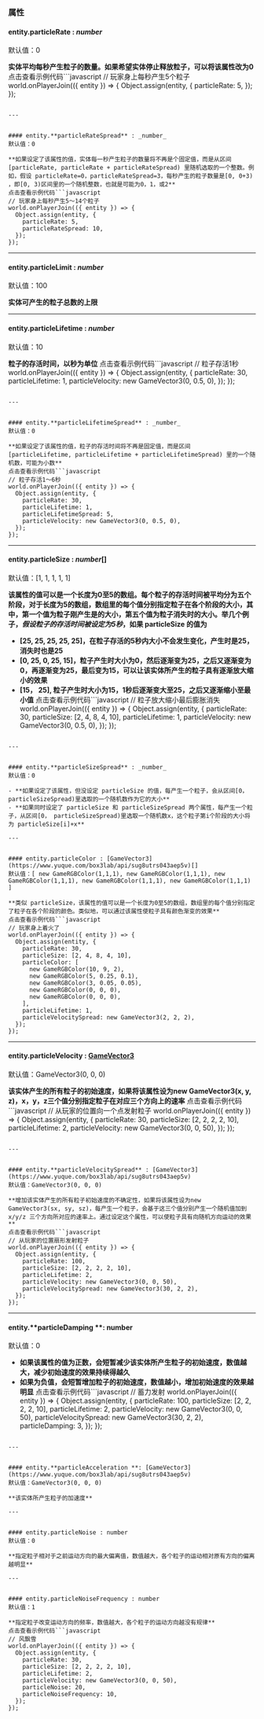 
### 属性

#### entity.particleRate : _number_  
默认值：0

**实体平均每秒产生粒子的数量。如果希望实体停止释放粒子，可以将该属性改为0**
点击查看示例代码```javascript
// 玩家身上每秒产生5个粒子
world.onPlayerJoin(({ entity }) => {
  Object.assign(entity, {
    particleRate: 5,
  });
});
```

---


#### entity.**particleRateSpread** : _number_  
默认值：0

**如果设定了该属性的值，实体每一秒产生粒子的数量将不再是个固定值，而是从区间 [particleRate, particleRate + particleRateSpread) 里随机选取的一个整数。例如，假设 particleRate=0，particleRateSpread=3，每秒产生的粒子数量是[0, 0+3) ，即[0, 3)区间里的一个随机整数，也就是可能为0，1，或2**
点击查看示例代码```javascript
// 玩家身上每秒产生5～14个粒子
world.onPlayerJoin(({ entity }) => {
  Object.assign(entity, {
    particleRate: 5,
    particleRateSpread: 10,
  });
});
```

---


#### entity.**particleLimit** : _number_  
默认值：100

**实体可产生的粒子总数的上限**

---


#### entity.particleLifetime : _number_  
默认值：10

**粒子的存活时间，以秒为单位**
点击查看示例代码```javascript
// 粒子存活1秒
world.onPlayerJoin(({ entity }) => {
  Object.assign(entity, {
    particleRate: 30,
    particleLifetime: 1,
    particleVelocity: new GameVector3(0, 0.5, 0),
  });
});
```

---


#### entity.**particleLifetimeSpread** : _number_  
默认值：0

**如果设定了该属性的值，粒子的存活时间将不再是固定值，而是区间 [particleLifetime, particleLifetime + particleLifetimeSpread) 里的一个随机数，可能为小数**
点击查看示例代码```javascript
// 粒子存活1～6秒
world.onPlayerJoin(({ entity }) => {
  Object.assign(entity, {
    particleRate: 30,
    particleLifetime: 1,
    particleLifetimeSpread: 5,
    particleVelocity: new GameVector3(0, 0.5, 0),
  });
});
```

---


#### entity.particleSize : _number_[]
默认值：[1, 1, 1, 1, 1]

**该属性的值可以是一个长度为0至5的数组。每个粒子的存活时间被平均分为五个阶段，对于长度为5的数组，数组里的每个值分别指定粒子在各个阶段的大小，其中，第一个值为粒子刚产生是的大小，第五个值为粒子消失时的大小。举几个例子，**_**假设粒子的存活时间被设定为5秒**_**，如果 particleSize 的值为**

- **[25, 25, 25, 25, 25]，在粒子存活的5秒内大小不会发生变化，产生时是25，消失时也是25**
- **[0, 25, 0, 25, 15]，粒子产生时大小为0，然后逐渐变为25，之后又逐渐变为0，再逐渐变为25，最后变为15，可以让该实体所产生的粒子具有逐渐放大缩小的效果**
- **[15， 25], 粒子产生时大小为15，1秒后逐渐变大至25，之后又逐渐缩小至最小值**
点击查看示例代码```javascript
// 粒子放大缩小最后膨胀消失
world.onPlayerJoin(({ entity }) => {
  Object.assign(entity, {
    particleRate: 30,
    particleSize: [2, 4, 8, 4, 10],
    particleLifetime: 1,
    particleVelocity: new GameVector3(0, 0.5, 0),
  });
});
```

---


#### entity.**particleSizeSpread** : _number_  
默认值：0

- **如果设定了该属性，但没设定 particleSize 的值，每产生一个粒子，会从区间[0， particleSizeSpread)里选取的一个随机数作为它的大小**
- **如果同时设定了 particleSize 和 particleSizeSpread 两个属性，每产生一个粒子，从区间[0， particleSizeSpread)里选取一个随机数x，这个粒子第i个阶段的大小将为 particleSize[i]+x**

---


#### entity.particleColor : [GameVector3](https://www.yuque.com/box3lab/api/sug8utrs043aep5v)[]
默认值：[ new GameRGBColor(1,1,1), new GameRGBColor(1,1,1), new GameRGBColor(1,1,1), new GameRGBColor(1,1,1), new GameRGBColor(1,1,1) ]

**类似 particleSize，该属性的值可以是一个长度为0至5的数组，数组里的每个值分别指定了粒子在各个阶段的颜色。类似地，可以通过该属性使粒子具有颜色渐变的效果**
点击查看示例代码```javascript
// 玩家身上着火了
world.onPlayerJoin(({ entity }) => {
  Object.assign(entity, {
    particleRate: 30,
    particleSize: [2, 4, 8, 4, 10],
    particleColor: [
      new GameRGBColor(10, 9, 2),
      new GameRGBColor(5, 0.25, 0.1),
      new GameRGBColor(3, 0.05, 0.05),
      new GameRGBColor(0, 0, 0),
      new GameRGBColor(0, 0, 0),
    ],
    particleLifetime: 1,
    particleVelocitySpread: new GameVector3(2, 2, 2),
  });
});
```

---


#### entity.**particleVelocity** : [GameVector3](https://www.yuque.com/box3lab/api/sug8utrs043aep5v)
默认值：GameVector3(0, 0, 0)

**该实体产生的所有粒子的初始速度，如果将该属性设为new GameVector3(x, y, z)，x，y，z三个值分别指定粒子在对应三个方向上的速率**
点击查看示例代码```javascript
// 从玩家的位置向一个点发射粒子
world.onPlayerJoin(({ entity }) => {
  Object.assign(entity, {
    particleRate: 30,
    particleSize: [2, 2, 2, 2, 10],
    particleLifetime: 2,
    particleVelocity: new GameVector3(0, 0, 50),
  });
});
```

---


#### entity.**particleVelocitySpread** : [GameVector3](https://www.yuque.com/box3lab/api/sug8utrs043aep5v)
默认值：GameVector3(0, 0, 0)

**增加该实体产生的所有粒子初始速度的不确定性，如果将该属性设为new GameVector3(sx, sy, sz)，每产生一个粒子，会基于这三个值分别产生一个随机值加到 x/y/z 三个方向所对应的速率上。通过设定这个属性，可以使粒子具有向随机方向运动的效果**
点击查看示例代码```javascript
// 从玩家的位置扇形发射粒子
world.onPlayerJoin(({ entity }) => {
  Object.assign(entity, {
    particleRate: 100,
    particleSize: [2, 2, 2, 2, 10],
    particleLifetime: 2,
    particleVelocity: new GameVector3(0, 0, 50),
    particleVelocitySpread: new GameVector3(30, 2, 2),
  });
});
```

---


#### entity.**particleDamping **: number 
默认值：0

- **如果该属性的值为正数，会短暂减少该实体所产生粒子的初始速度，数值越大，减少初始速度的效果持续得越久**
- **如果为负值，会短暂增加粒子的初始速度，数值越小，增加初始速度的效果越明显**
点击查看示例代码```javascript
// 蓄力发射
world.onPlayerJoin(({ entity }) => {
  Object.assign(entity, {
    particleRate: 100,
    particleSize: [2, 2, 2, 2, 10],
    particleLifetime: 2,
    particleVelocity: new GameVector3(0, 0, 50),
    particleVelocitySpread: new GameVector3(30, 2, 2),
    particleDamping: 3,
  });
});
```

---


#### entity.**particleAcceleration **: [GameVector3](https://www.yuque.com/box3lab/api/sug8utrs043aep5v)
默认值：GameVector3(0, 0, 0)

**该实体所产生粒子的加速度**

---


#### entity.particleNoise : number
默认值：0

**指定粒子相对于之前运动方向的最大偏离值，数值越大，各个粒子的运动相对原有方向的偏离越明显**

---


#### entity.particleNoiseFrequency : number
默认值：1

**指定粒子改变运动方向的频率，数值越大，各个粒子的运动方向越没有规律**
点击查看示例代码```javascript
// 风飘雪
world.onPlayerJoin(({ entity }) => {
  Object.assign(entity, {
    particleRate: 30,
    particleSize: [2, 2, 2, 2, 10],
    particleLifetime: 2,
    particleVelocity: new GameVector3(0, 0, 50),
    particleNoise: 20,
    particleNoiseFrequency: 10,
  });
});
```


